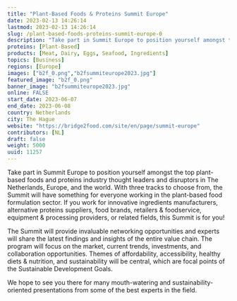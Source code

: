 ```yaml
---
title: "Plant-Based Foods & Proteins Summit Europe"
date: 2023-02-13 14:26:14
lastmod: 2023-02-13 14:26:14
slug: /plant-based-foods-proteins-summit-europe-0
description: "Take part in Summit Europe to position yourself amongst the top plant-based foods and proteins industry thought leaders and disruptors in The Netherlands, Europe, and the world. With three tracks to choose from, the Summit will have something for everyone working in the plant-based food formulation sector. If you work for innovative ingredients manufacturers, alternative proteins suppliers, food brands, retailers & foodservice, equipment & processing providers, or related fields, this Summit is for you!"
proteins: [Plant-Based]
products: [Meat, Dairy, Eggs, Seafood, Ingredients]
topics: [Business]
regions: [Europe]
images: ["b2f_0.png","b2fsummiteurope2023.jpg"]
featured_image: "b2f_0.png"
banner_image: "b2fsummiteurope2023.jpg"
online: FALSE
start_date: 2023-06-07
end_date: 2023-06-08
country: Netherlands
city: The Hague
website: "https://bridge2food.com/site/en/page/summit-europe"
contributors: [NL]
draft: false
weight: 5000
uuid: 11257
---
```

Take part in Summit Europe to position yourself amongst the top
plant-based foods and proteins industry thought leaders and disruptors
in The Netherlands, Europe, and the world. With three tracks to choose
from, the Summit will have something for everyone working in the
plant-based food formulation sector. If you work for innovative
ingredients manufacturers, alternative proteins suppliers, food brands,
retailers & foodservice, equipment & processing providers, or related
fields, this Summit is for you!

The Summit will provide invaluable networking opportunities and experts
will share the latest findings and insights of the entire value chain.
The program will focus on the market, current trends, investments, and
collaboration opportunities. Themes of affordability, accessibility,
healthy diets & nutrition, and sustainability will be central, which are
focal points of the Sustainable Development Goals.

We hope to see you there for many mouth-watering and
sustainability-oriented presentations from some of the best experts in
the field.
